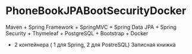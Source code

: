 # PhoneBookJPABootSecurityDocker
Maven + Spring Framework + SpringMVC + Spring Data JPA + Spring Security + Thymeleaf + PostgreSQL + Bootstrap + Docker
 - 2 контейнера ( 1 для Spring, 2 для PostreSQL)
Записная книжка

